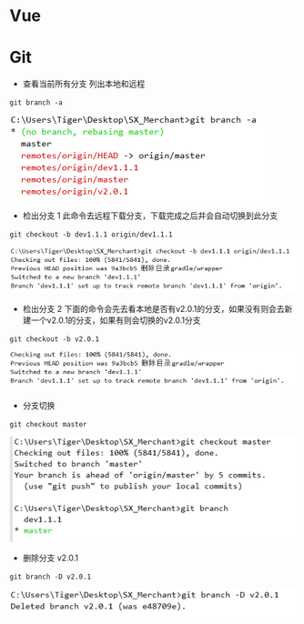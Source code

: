 # Vue
# Git

- 查看当前所有分支 列出本地和远程

`
git branch -a
`

![查看当前所有分支](https://github.com/ChinaVolvocars/Vue/blob/master/01-git%20%E6%9F%A5%E7%9C%8B%E5%BD%93%E5%89%8D%E6%89%80%E6%9C%89%E7%9A%84%E5%88%86%E6%94%AF.PNG)


- 检出分支 1 此命令去远程下载分支，下载完成之后并会自动切换到此分支

`
git checkout -b dev1.1.1 origin/dev1.1.1
`

![检出分支](https://github.com/ChinaVolvocars/Vue/blob/master/02-git%20%E6%A3%80%E5%87%BA%E8%BF%9C%E7%A8%8B%E5%88%86%E6%94%AF.PNG)


- 检出分支 2 下面的命令会先去看本地是否有v2.0.1的分支，如果没有则会去新建一个v2.0.1的分支，如果有则会切换的v2.0.1分支

`git checkout -b v2.0.1
`

![检出分支](https://github.com/ChinaVolvocars/Vue/blob/master/02-git%20%E6%A3%80%E5%87%BA%E5%88%86%E6%94%AF.PNG)


- 分支切换

`
git checkout master
`

![分支切换](https://github.com/ChinaVolvocars/Vue/blob/master/01-git%20%E5%88%86%E6%94%AF%E5%88%87%E6%8D%A2.PNG)


- 删除分支 v2.0.1 

`git branch -D v2.0.1
`

![删除分支](https://github.com/ChinaVolvocars/Vue/blob/master/%E5%88%A0%E9%99%A4%E6%9C%AC%E5%9C%B0%E5%88%86%E6%94%AF.PNG)
